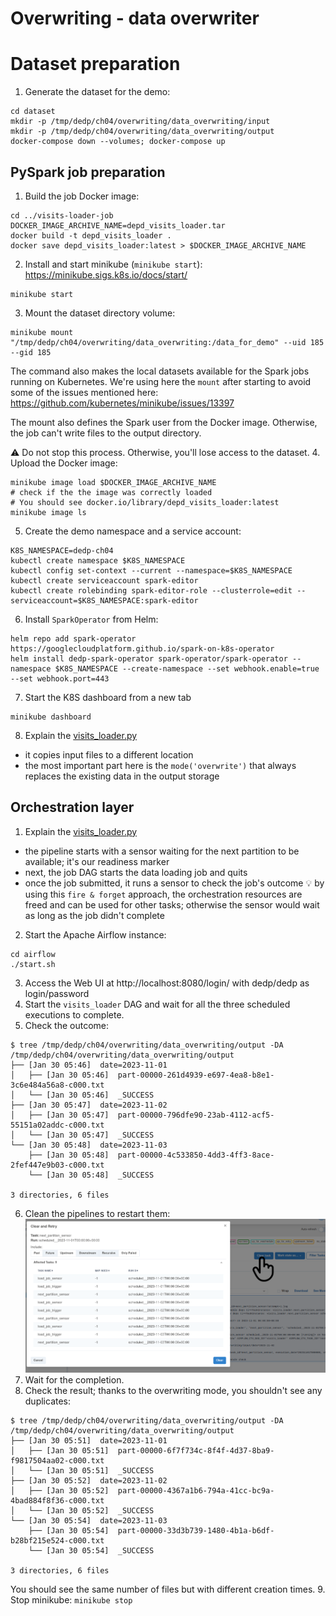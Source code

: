 # Overwriting - data overwriter
# Dataset preparation
1. Generate the dataset for the demo:
```
cd dataset
mkdir -p /tmp/dedp/ch04/overwriting/data_overwriting/input
mkdir -p /tmp/dedp/ch04/overwriting/data_overwriting/output
docker-compose down --volumes; docker-compose up
```

## PySpark job preparation
1. Build the job Docker image:
```
cd ../visits-loader-job
DOCKER_IMAGE_ARCHIVE_NAME=depd_visits_loader.tar
docker build -t depd_visits_loader .
docker save depd_visits_loader:latest > $DOCKER_IMAGE_ARCHIVE_NAME
```
2. Install and start minikube (`minikube start`): https://minikube.sigs.k8s.io/docs/start/
```
minikube start
```

3. Mount the dataset directory volume:
```
minikube mount "/tmp/dedp/ch04/overwriting/data_overwriting:/data_for_demo" --uid 185 --gid 185
```
The command also makes the local datasets available for the Spark jobs running on Kubernetes. We're using here the 
`mount` after starting to avoid some of the issues mentioned here: https://github.com/kubernetes/minikube/issues/13397

The mount also defines the Spark user from the Docker image. Otherwise, the job can't write files to the output directory.

⚠️ Do not stop this process. Otherwise, you'll lose access to the dataset.
4. Upload the Docker image:
```
minikube image load $DOCKER_IMAGE_ARCHIVE_NAME
# check if the the image was correctly loaded
# You should see docker.io/library/depd_visits_loader:latest
minikube image ls
```
5. Create the demo namespace and a service account: 
```
K8S_NAMESPACE=dedp-ch04
kubectl create namespace $K8S_NAMESPACE
kubectl config set-context --current --namespace=$K8S_NAMESPACE
kubectl create serviceaccount spark-editor
kubectl create rolebinding spark-editor-role --clusterrole=edit --serviceaccount=$K8S_NAMESPACE:spark-editor
```
6. Install `SparkOperator` from Helm:
```
helm repo add spark-operator https://googlecloudplatform.github.io/spark-on-k8s-operator
helm install dedp-spark-operator spark-operator/spark-operator --namespace $K8S_NAMESPACE --create-namespace --set webhook.enable=true --set webhook.port=443
```
7. Start the K8S dashboard from a new tab 
```
minikube dashboard
```
8. Explain the [visits_loader.py](visits-loader-job%2Fvisits_loader.py)
* it copies input files to a different location
* the most important part here is the `mode('overwrite')` that always replaces the existing data in the output
  storage

## Orchestration layer
1. Explain the [visits_loader.py](airflow%2Fdags%2Fvisits_loader.py)
* the pipeline starts with a sensor waiting for the next partition to be available; 
  it's our readiness marker 
* next, the job DAG starts the data loading job and quits
* once the job submitted, it runs a sensor to check the job's outcome
💡 by using this `fire & forget` approach, the orchestration resources are freed and can be used for other tasks; otherwise 
the sensor would wait as long as the job didn't complete
2. Start the Apache Airflow instance:
```
cd airflow
./start.sh
```
3. Access the Web UI at http://localhost:8080/login/ with dedp/dedp as login/password
4. Start the `visits_loader` DAG and wait for all the three scheduled executions to complete.
5. Check the outcome:
```
$ tree /tmp/dedp/ch04/overwriting/data_overwriting/output -DA
/tmp/dedp/ch04/overwriting/data_overwriting/output
├── [Jan 30 05:46]  date=2023-11-01
│   ├── [Jan 30 05:46]  part-00000-261d4939-e697-4ea8-b8e1-3c6e484a56a8-c000.txt
│   └── [Jan 30 05:46]  _SUCCESS
├── [Jan 30 05:47]  date=2023-11-02
│   ├── [Jan 30 05:47]  part-00000-796dfe90-23ab-4112-acf5-55151a02addc-c000.txt
│   └── [Jan 30 05:47]  _SUCCESS
└── [Jan 30 05:48]  date=2023-11-03
    ├── [Jan 30 05:48]  part-00000-4c533850-4dd3-4ff3-8ace-2fef447e9b03-c000.txt
    └── [Jan 30 05:48]  _SUCCESS

3 directories, 6 files
```
6. Clean the pipelines to restart them:
![assets/clear_tasks.png](assets/clear_tasks.png)
7. Wait for the completion.
8. Check the result; thanks to the overwriting mode, you shouldn't see any duplicates:
```
$ tree /tmp/dedp/ch04/overwriting/data_overwriting/output -DA
/tmp/dedp/ch04/overwriting/data_overwriting/output
├── [Jan 30 05:51]  date=2023-11-01
│   ├── [Jan 30 05:51]  part-00000-6f7f734c-8f4f-4d37-8ba9-f9817504aa02-c000.txt
│   └── [Jan 30 05:51]  _SUCCESS
├── [Jan 30 05:52]  date=2023-11-02
│   ├── [Jan 30 05:52]  part-00000-4367a1b6-794a-41cc-bc9a-4bad884f8f36-c000.txt
│   └── [Jan 30 05:52]  _SUCCESS
└── [Jan 30 05:54]  date=2023-11-03
    ├── [Jan 30 05:54]  part-00000-33d3b739-1480-4b1a-b6df-b28bf215e524-c000.txt
    └── [Jan 30 05:54]  _SUCCESS

3 directories, 6 files
```
You should see the same number of files but with different creation times.
9. Stop minikube: `minikube stop`